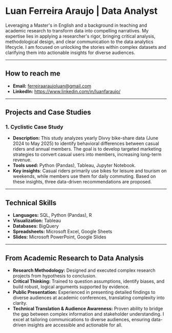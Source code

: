 # Luan Ferreira Araujo | Data Analyst
Leveraging a Master's in English and a background in teaching and academic research to transform data into compelling narratives. My expertise lies in applying a researcher's rigor, bringing critical analysis, methodological design, and clear communication to the data analytics lifecycle. I am focused on unlocking the stories within complex datasets and clarifying them into actionable insights for diverse audiences.

---

## How to reach me

- **Email:** ferreiraaraujoluan@gmail.com
- **LinkedIn:** https://www.linkedin.com/in/luanfaraujo/

---

## Projects and Case Studies

### 1. Cyclistic Case Study
- **Description:** This study analyzes yearly Divvy bike-share data (June 2024 to May 2025) to identify behavioral differences between casual riders and annual members. The goal is to develop targeted marketing strategies to convert casual users into members, increasing long-term revenue.
- **Tools used:** Python (Pandas), Tableau, Jupyter Notebook.
- **Key insights**: Casual riders primarily use bikes for leisure and tourism on weekends, while members use them for daily commuting. Based on these insights, three data-driven recommendations are proposed.

---

## Technical Skills

- **Languages:** SQL, Python (Pandas), R
- **Visualization:** Tableau
- **Databases:** BigQuery
- **Spreadsheets:** Microsoft Excel, Google Sheets
- **Slides:** Microsoft PowerPoint, Google Slides

---

## From Academic Research to Data Analysis

- **Research Methodology:** Designed and executed complex research projects from hypothesis to conclusion.
- **Critical Thinking:** Trained to question assumptions, identify biases, and build robust, logical arguments supported by evidence.
- **Public Presentation:** Experienced in presenting detailed findings to diverse audiences at academic conferences, translating complexity into clarity.
- **Technical Translation & Audience Awareness:** Proven ability to bridge the gap between complex information and stakeholder understanding. I excel at tailoring communications to diverse audiences, ensuring data-driven insights are accessible and actionable for all.
